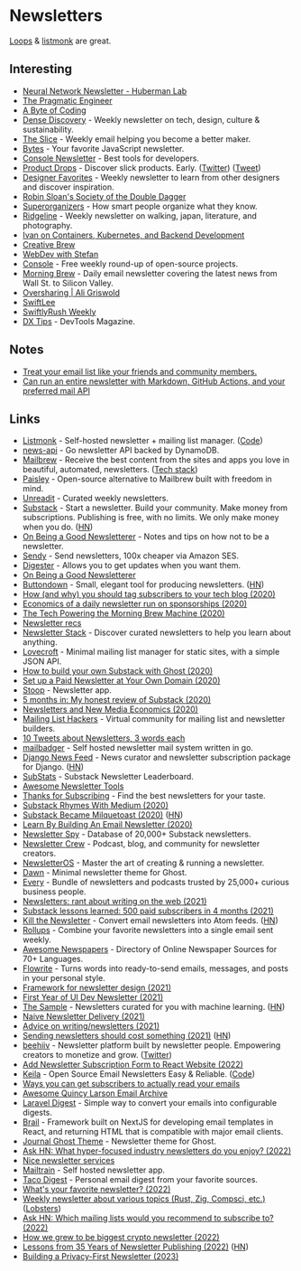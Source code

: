 # Newsletters

[Loops](https://loops.so/) & [listmonk](https://listmonk.app/) are great.

## Interesting

- [Neural Network Newsletter - Huberman Lab](https://hubermanlab.com/neural-network/)
- [The Pragmatic Engineer](https://www.pragmaticengineer.com/)
- [A Byte of Coding](https://abyteofcoding.com/)
- [Dense Discovery](https://www.densediscovery.com/) - Weekly newsletter on tech, design, culture & sustainability.
- [The Slice](https://theslice.co/) - Weekly email helping you become a better maker.
- [Bytes](https://bytes.dev/) - Your favorite JavaScript newsletter.
- [Console Newsletter](https://console.dev/) - Best tools for developers.
- [Product Drops](https://productdrops.com/) - Discover slick products. Early. ([Twitter](https://twitter.com/productdrops)) ([Tweet](https://twitter.com/toddg777/status/1438164336883556352))
- [Designer Favorites](https://www.designerfavorites.com/) - Weekly newsletter to learn from other designers and discover inspiration.
- [Robin Sloan's Society of the Double Dagger](https://society.robinsloan.com/)
- [Superorganizers](https://every.to/superorganizers) - How smart people organize what they know.
- [Ridgeline](https://craigmod.com/ridgeline/) - Weekly newsletter on walking, japan, literature, and photography.
- [Ivan on Containers, Kubernetes, and Backend Development](https://iximiuz.ck.page/posts)
- [Creative Brew](https://www.creativebrew.io/)
- [WebDev with Stefan](https://www.stefanjudis.com/newsletter/)
- [Console](https://console.substack.com/) - Free weekly round-up of open-source projects.
- [Morning Brew](https://www.morningbrew.com/daily) - Daily email newsletter covering the latest news from Wall St. to Silicon Valley.
- [Oversharing | Ali Griswold](https://oversharing.substack.com/)
- [SwiftLee](https://www.avanderlee.com/)
- [SwiftlyRush Weekly](https://swiftlyrush.curated.co/)
- [DX Tips](https://dx.tips/) - DevTools Magazine.

## Notes

- [Treat your email list like your friends and community members.](https://twitter.com/jhooks/status/1310418061451603968)
- [Can run an entire newsletter with Markdown, GitHub Actions, and your preferred mail API](https://twitter.com/bitandbang/status/1378788692114993156)

## Links

- [Listmonk](https://listmonk.app/) - Self-hosted newsletter + mailing list manager. ([Code](https://github.com/knadh/listmonk))
- [news-api](https://github.com/tj/news-api) - Go newsletter API backed by DynamoDB.
- [Mailbrew](https://mailbrew.com/) - Receive the best content from the sites and apps you love in beautiful, automated, newsletters. ([Tech stack](https://twitter.com/frankdilo/status/1318206157006176258))
- [Paisley](https://github.com/uduakabaci/Paisley) - Open-source alternative to Mailbrew built with freedom in mind.
- [Unreadit](https://unreadit.com/) - Curated weekly newsletters.
- [Substack](https://substack.com/) - Start a newsletter. Build your community. Make money from subscriptions. Publishing is free, with no limits. We only make money when you do. ([HN](https://news.ycombinator.com/item?id=16326411))
- [On Being a Good Newsletterer](https://craigmod.com/essays/on_writing_good_newsletters/) - Notes and tips on how not to be a newsletter.
- [Sendy](https://sendy.co/) - Send newsletters, 100x cheaper via Amazon SES.
- [Digester](https://digester.app/) - Allows you to get updates when you want them.
- [On Being a Good Newsletterer](https://craigmod.com/essays/on_writing_good_newsletters/)
- [Buttondown](https://buttondown.email/) - Small, elegant tool for producing newsletters. ([HN](https://news.ycombinator.com/item?id=31247392))
- [How (and why) you should tag subscribers to your tech blog (2020)](https://monicalent.com/blog/2020/05/04/tag-and-segment-convertkit-hugo-gatsby/)
- [Economics of a daily newsletter run on sponsorships (2020)](https://twitter.com/Harris_Bryan/status/1259426257747488773)
- [The Tech Powering the Morning Brew Machine (2020)](https://medium.com/the-mission/the-tech-powering-the-morning-brew-machine-b7e8cd82121)
- [Newsletter recs](https://twitter.com/SeanJoshuaHQ/status/1262037525960568832)
- [Newsletter Stack](https://newsletterstack.com/) - Discover curated newsletters to help you learn about anything.
- [Lovecroft](https://github.com/thesephist/lovecroft) - Minimal mailing list manager for static sites, with a simple JSON API.
- [How to build your own Substack with Ghost (2020)](https://www.indiehackers.com/post/how-to-build-your-own-substack-with-ghost-9d061b0b79)
- [Set up a Paid Newsletter at Your Own Domain (2020)](https://balajis.com/set-up-a-paid-newsletter-at-your-own-domain/)
- [Stoop](https://stoopinbox.com/) - Newsletter app.
- [5 months in: My honest review of Substack (2020)](https://www.indiehackers.com/post/5-months-in-my-honest-review-of-substack-45bab46aea)
- [Newsletters and New Media Economics (2020)](https://diff.substack.com/p/newsletters-and-new-media-economics)
- [Mailing List Hackers](https://www.mailinglisthackers.com/) - Virtual community for mailing list and newsletter builders.
- [10 Tweets about Newsletters, 3 words each](https://twitter.com/Kamphey/status/1285773961138036742)
- [mailbadger](https://github.com/mailbadger/app) - Self hosted newsletter mail system written in go.
- [Django News Feed](https://github.com/saadmk11/django-newsfeed) - News curator and newsletter subscription package for Django. ([HN](https://news.ycombinator.com/item?id=24389275))
- [SubStats](https://substats.actionably.com/) - Substack Newsletter Leaderboard.
- [Awesome Newsletter Tools](https://github.com/marcelkooi/awesome-newsletter-tools)
- [Thanks for Subscribing](https://www.thanksforsubscribing.app/) - Find the best newsletters for your taste.
- [Substack Rhymes With Medium (2020)](https://napkinmath.substack.com/p/substack-rhymes-with-medium)
- [Substack Became Milquetoast (2020)](https://nintil.com/substack-milquetoast) ([HN](https://news.ycombinator.com/item?id=24812887))
- [Learn By Building An Email Newsletter (2020)](https://www.lpalmieri.com/posts/2020-06-21-zero-to-production-2-learn-by-building-an-email-newsletter/)
- [Newsletter Spy](https://newsletterspy.io/) - Database of 20,000+ Substack newsletters.
- [Newsletter Crew](https://newslettercrew.com/) - Podcast, blog, and community for newsletter creators.
- [NewsletterOS](https://newsletteros.com/) - Master the art of creating & running a newsletter.
- [Dawn](https://github.com/TryGhost/Dawn) - Minimal newsletter theme for Ghost.
- [Every](https://every.to/) - Bundle of newsletters and podcasts trusted by 25,000+ curious business people.
- [Newsletters: rant about writing on the web (2021)](https://www.robinrendle.com/essays/newsletters)
- [Substack lessons learned: 500 paid subscribers in 4 months (2021)](https://twitter.com/StockJabber/status/1361428648939696131)
- [Kill the Newsletter](https://kill-the-newsletter.com/) - Convert email newsletters into Atom feeds. ([HN](https://news.ycombinator.com/item?id=26167248))
- [Rollups](https://leavemealone.app/rollups/) - Combine your favorite newsletters into a single email sent weekly.
- [Awesome Newspapers](https://github.com/divkakwani/awesome-newspapers) - Directory of Online Newspaper Sources for 70+ Languages.
- [Flowrite](https://www.flowrite.com/) - Turns words into ready-to-send emails, messages, and posts in your personal style.
- [Framework for newsletter design (2021)](https://twitter.com/HatchKolby/status/1387785746652749829)
- [First Year of UI Dev Newsletter (2021)](https://www.silvestar.codes/articles/first-year-of-ui-dev-newsletter/)
- [The Sample](https://sample.findka.com/) - Newsletters curated for you with machine learning. ([HN](https://news.ycombinator.com/item?id=27664020))
- [Naive Newsletter Delivery (2021)](https://www.lpalmieri.com/posts/naive-newsletter-delivery/)
- [Advice on writing/newsletters (2021)](https://twitter.com/GergelyOrosz/status/1442537833495990278)
- [Sending newsletters should cost something (2021)](https://www.rmhsilva.com/w/blockchain-mail-b-mail/) ([HN](https://news.ycombinator.com/item?id=28758125))
- [beehiiv](https://www.beehiiv.com/) - Newsletter platform built by newsletter people. Empowering creators to monetize and grow. ([Twitter](https://twitter.com/trybeehiiv))
- [Add Newsletter Subscription Form to React Website (2022)](https://pragmaticpineapple.com/add-newsletter-subscription-form-to-react-website/)
- [Keila](https://www.keila.io/) - Open Source Email Newsletters Easy & Reliable. ([Code](https://github.com/pentacent/keila))
- [Ways you can get subscribers to actually read your emails](https://twitter.com/khemaridh/status/1500870776446066689)
- [Awesome Quincy Larson Email Archive](https://github.com/sourabh-joshi/awesome-quincy-larson-emails)
- [Laravel Digest](https://github.com/hmones/laravel-digest) - Simple way to convert your emails into configurable digests.
- [Brail](https://github.com/sinclairnick/brail) - Framework built on NextJS for developing email templates in React, and returning HTML that is compatible with major email clients.
- [Journal Ghost Theme](https://github.com/TryGhost/Journal) - Newsletter theme for Ghost.
- [Ask HN: What hyper-focused industry newsletters do you enjoy? (2022)](https://news.ycombinator.com/item?id=30983517)
- [Nice newsletter services](https://twitter.com/SaraSoueidan/status/1517943394449907712)
- [Mailtrain](https://github.com/Mailtrain-org/mailtrain) - Self hosted newsletter app.
- [Taco Digest](https://tacodigest.com/) - Personal email digest from your favorite sources.
- [What's your favorite newsletter? (2022)](https://twitter.com/heyeaslo/status/1538522004684345344)
- [Weekly newsletter about various topics (Rust, Zig, Compsci, etc.)](https://discu.eu/weekly/) ([Lobsters](https://lobste.rs/s/xw3rok/weekly_newsletter_about_various_topics))
- [Ask HN: Which mailing lists would you recommend to subscribe to? (2022)](https://news.ycombinator.com/item?id=33059231)
- [How we grew to be biggest crypto newsletter (2022)](https://twitter.com/ShaanVP/status/1603544644477800448)
- [Lessons from 35 Years of Newsletter Publishing (2022)](https://www.cjchilvers.com/blog/35-lessons-from-35-years-of-newsletter-publishing/) ([HN](https://news.ycombinator.com/item?id=34906476))
- [Building a Privacy-First Newsletter (2023)](https://blog.kjamistan.com/building-a-privacy-first-newsletter.html)
